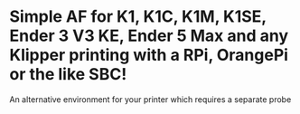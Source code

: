 # Simple AF for K1, K1C, K1M, K1SE, Ender 3 V3 KE, Ender 5 Max and any Klipper printing with a RPi, OrangePi or the like SBC!

An alternative environment for your printer which requires a separate probe

